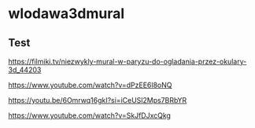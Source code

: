 # wlodawa3dmural


## Test 
https://filmiki.tv/niezwykly-mural-w-paryzu-do-ogladania-przez-okulary-3d_44203

https://www.youtube.com/watch?v=dPzEE6l8oNQ

https://youtu.be/6Omrwq16gkI?si=iCeUSl2Mps7BRbYR

https://www.youtube.com/watch?v=SkJfDJxcQkg